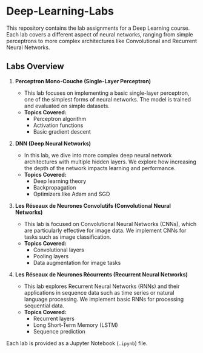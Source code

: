 # Deep-Learning-Labs
This repository contains the lab assignments for a Deep Learning course. Each lab covers a different aspect of neural networks, ranging from simple perceptrons to more complex architectures like Convolutional and Recurrent Neural Networks.

## Labs Overview

1. **Perceptron Mono-Couche (Single-Layer Perceptron)**
   - This lab focuses on implementing a basic single-layer perceptron, one of the simplest forms of neural networks. The model is trained and evaluated on simple datasets.
   - **Topics Covered:**
     - Perceptron algorithm
     - Activation functions
     - Basic gradient descent

2. **DNN (Deep Neural Networks)**
   - In this lab, we dive into more complex deep neural network architectures with multiple hidden layers. We explore how increasing the depth of the network impacts learning and performance.
   - **Topics Covered:**
     - Deep learning theory
     - Backpropagation
     - Optimizers like Adam and SGD

3. **Les Réseaux de Neurones Convolutifs (Convolutional Neural Networks)**
   - This lab is focused on Convolutional Neural Networks (CNNs), which are particularly effective for image data. We implement CNNs for tasks such as image classification.
   - **Topics Covered:**
     - Convolutional layers
     - Pooling layers
     - Data augmentation for image tasks

4. **Les Réseaux de Neurones Récurrents (Recurrent Neural Networks)**
   - This lab explores Recurrent Neural Networks (RNNs) and their applications in sequence data such as time series or natural language processing. We implement basic RNNs for processing sequential data.
   - **Topics Covered:**
     - Recurrent layers
     - Long Short-Term Memory (LSTM)
     - Sequence prediction
     
Each lab is provided as a Jupyter Notebook (`.ipynb`) file.
